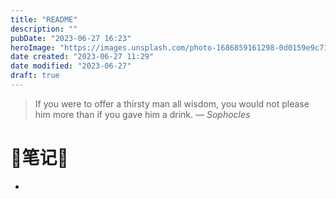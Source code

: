 ```yaml
---
title: "README"
description: ""
pubDate: "2023-06-27 16:23"
heroImage: "https://images.unsplash.com/photo-1686859161298-0d0159e9c71a?crop=entropy&cs=srgb&fm=jpg&ixid=M3wzNjM5Nzd8MHwxfHJhbmRvbXx8fHx8fHx8fDE2ODc4NDUyNDd8&ixlib=rb-4.0.3&q=85&w=1200&h=400"
date created: "2023-06-27 11:29"
date modified: "2023-06-27"
draft: true
---
```


> If you were to offer a thirsty man all wisdom, you would not please him more than if you gave him a drink.
> — <cite>Sophocles</cite>


# 📝笔记📒

-
